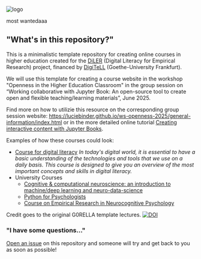 ![logo](lecture/static/logo.png)

most wantedaaa

## "What's in this repository?"

This is a minimalistic template repository for creating online courses in higher education created for the [DiLER](https://diler-digitell.github.io/examples.html) (Digital Literacy for Empirical Research) project, financed by [DigiTeLL](https://www.uni-frankfurt.de/106198465/Digital_Teaching_and_Learning_Lab___DigiTeLL) (Goethe-University Frankfurt).

We will use this template for creating a course website in the workshop "Openness in the Higher Education Classroom" in the group session on “Working collaborative with Jupyter Book: An open-source tool to create open and flexible teaching/learning materials”, June 2025.

Find more on how to utilizie this resource on the corresponding group session website: https://luciebinder.github.io/ws-openness-2025/general-information/index.html
or in the more detailed online tutorial [Creating interactive content with Jupyter Books](https://diler-digitell.github.io/Jupyter-Book).

Examples of how these courses could look:

- [Course for digital literacy](https://diler-digitell.github.io/DiLER_digital_literacy_course/)
*In today's digital world, it is essential to have a basic understanding of the technologies and tools that we use on a daily basis. This course is designed to give you an overview of the most important concepts and skills in digital literacy.*
- University Courses
  - [Cognitive & computational neuroscience: an introduction to machine/deep learning and neuro-data-science](https://peerherholz.github.io/Cog_Com_Neuro_ML_DL/)
  - [Python for Psychologists](https://peerherholz.github.io/Python_for_Psychologists_Winter2021)
  - [Course on Empirical Research in Neurocognitive Psychology](https://peerherholz.github.io/EXPRA_Winter2021)


Credit goes to the original G0RELLA template lectures.
[![DOI](https://zenodo.org/badge/DOI/10.5281/zenodo.4279400.svg)](https://doi.org/10.5281/zenodo.4279400)


### "I have some questions..."

[Open an issue]() on this repository and someone will try and get back to you as soon as possible!
